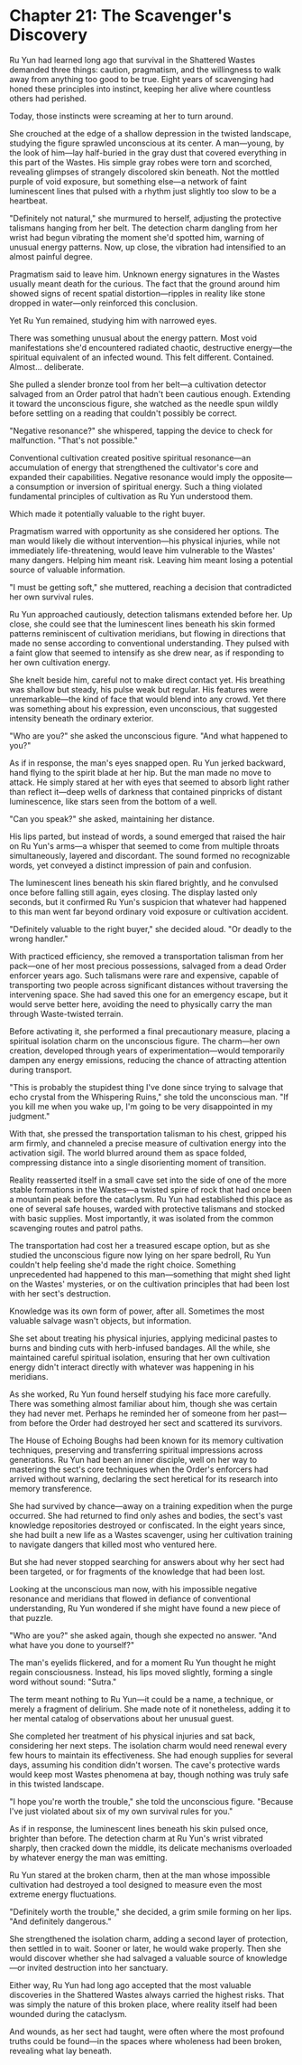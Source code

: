 # Chapter 21: The Scavenger's Discovery

Ru Yun had learned long ago that survival in the Shattered Wastes demanded three things: caution, pragmatism, and the willingness to walk away from anything too good to be true. Eight years of scavenging had honed these principles into instinct, keeping her alive where countless others had perished.

Today, those instincts were screaming at her to turn around.

She crouched at the edge of a shallow depression in the twisted landscape, studying the figure sprawled unconscious at its center. A man—young, by the look of him—lay half-buried in the gray dust that covered everything in this part of the Wastes. His simple gray robes were torn and scorched, revealing glimpses of strangely discolored skin beneath. Not the mottled purple of void exposure, but something else—a network of faint luminescent lines that pulsed with a rhythm just slightly too slow to be a heartbeat.

"Definitely not natural," she murmured to herself, adjusting the protective talismans hanging from her belt. The detection charm dangling from her wrist had begun vibrating the moment she'd spotted him, warning of unusual energy patterns. Now, up close, the vibration had intensified to an almost painful degree.

Pragmatism said to leave him. Unknown energy signatures in the Wastes usually meant death for the curious. The fact that the ground around him showed signs of recent spatial distortion—ripples in reality like stone dropped in water—only reinforced this conclusion.

Yet Ru Yun remained, studying him with narrowed eyes.

There was something unusual about the energy pattern. Most void manifestations she'd encountered radiated chaotic, destructive energy—the spiritual equivalent of an infected wound. This felt different. Contained. Almost... deliberate.

She pulled a slender bronze tool from her belt—a cultivation detector salvaged from an Order patrol that hadn't been cautious enough. Extending it toward the unconscious figure, she watched as the needle spun wildly before settling on a reading that couldn't possibly be correct.

"Negative resonance?" she whispered, tapping the device to check for malfunction. "That's not possible."

Conventional cultivation created positive spiritual resonance—an accumulation of energy that strengthened the cultivator's core and expanded their capabilities. Negative resonance would imply the opposite—a consumption or inversion of spiritual energy. Such a thing violated fundamental principles of cultivation as Ru Yun understood them.

Which made it potentially valuable to the right buyer.

Pragmatism warred with opportunity as she considered her options. The man would likely die without intervention—his physical injuries, while not immediately life-threatening, would leave him vulnerable to the Wastes' many dangers. Helping him meant risk. Leaving him meant losing a potential source of valuable information.

"I must be getting soft," she muttered, reaching a decision that contradicted her own survival rules.

Ru Yun approached cautiously, detection talismans extended before her. Up close, she could see that the luminescent lines beneath his skin formed patterns reminiscent of cultivation meridians, but flowing in directions that made no sense according to conventional understanding. They pulsed with a faint glow that seemed to intensify as she drew near, as if responding to her own cultivation energy.

She knelt beside him, careful not to make direct contact yet. His breathing was shallow but steady, his pulse weak but regular. His features were unremarkable—the kind of face that would blend into any crowd. Yet there was something about his expression, even unconscious, that suggested intensity beneath the ordinary exterior.

"Who are you?" she asked the unconscious figure. "And what happened to you?"

As if in response, the man's eyes snapped open. Ru Yun jerked backward, hand flying to the spirit blade at her hip. But the man made no move to attack. He simply stared at her with eyes that seemed to absorb light rather than reflect it—deep wells of darkness that contained pinpricks of distant luminescence, like stars seen from the bottom of a well.

"Can you speak?" she asked, maintaining her distance.

His lips parted, but instead of words, a sound emerged that raised the hair on Ru Yun's arms—a whisper that seemed to come from multiple throats simultaneously, layered and discordant. The sound formed no recognizable words, yet conveyed a distinct impression of pain and confusion.

The luminescent lines beneath his skin flared brightly, and he convulsed once before falling still again, eyes closing. The display lasted only seconds, but it confirmed Ru Yun's suspicion that whatever had happened to this man went far beyond ordinary void exposure or cultivation accident.

"Definitely valuable to the right buyer," she decided aloud. "Or deadly to the wrong handler."

With practiced efficiency, she removed a transportation talisman from her pack—one of her most precious possessions, salvaged from a dead Order enforcer years ago. Such talismans were rare and expensive, capable of transporting two people across significant distances without traversing the intervening space. She had saved this one for an emergency escape, but it would serve better here, avoiding the need to physically carry the man through Waste-twisted terrain.

Before activating it, she performed a final precautionary measure, placing a spiritual isolation charm on the unconscious figure. The charm—her own creation, developed through years of experimentation—would temporarily dampen any energy emissions, reducing the chance of attracting attention during transport.

"This is probably the stupidest thing I've done since trying to salvage that echo crystal from the Whispering Ruins," she told the unconscious man. "If you kill me when you wake up, I'm going to be very disappointed in my judgment."

With that, she pressed the transportation talisman to his chest, gripped his arm firmly, and channeled a precise measure of cultivation energy into the activation sigil. The world blurred around them as space folded, compressing distance into a single disorienting moment of transition.

Reality reasserted itself in a small cave set into the side of one of the more stable formations in the Wastes—a twisted spire of rock that had once been a mountain peak before the cataclysm. Ru Yun had established this place as one of several safe houses, warded with protective talismans and stocked with basic supplies. Most importantly, it was isolated from the common scavenging routes and patrol paths.

The transportation had cost her a treasured escape option, but as she studied the unconscious figure now lying on her spare bedroll, Ru Yun couldn't help feeling she'd made the right choice. Something unprecedented had happened to this man—something that might shed light on the Wastes' mysteries, or on the cultivation principles that had been lost with her sect's destruction.

Knowledge was its own form of power, after all. Sometimes the most valuable salvage wasn't objects, but information.

She set about treating his physical injuries, applying medicinal pastes to burns and binding cuts with herb-infused bandages. All the while, she maintained careful spiritual isolation, ensuring that her own cultivation energy didn't interact directly with whatever was happening in his meridians.

As she worked, Ru Yun found herself studying his face more carefully. There was something almost familiar about him, though she was certain they had never met. Perhaps he reminded her of someone from her past—from before the Order had destroyed her sect and scattered its survivors.

The House of Echoing Boughs had been known for its memory cultivation techniques, preserving and transferring spiritual impressions across generations. Ru Yun had been an inner disciple, well on her way to mastering the sect's core techniques when the Order's enforcers had arrived without warning, declaring the sect heretical for its research into memory transference.

She had survived by chance—away on a training expedition when the purge occurred. She had returned to find only ashes and bodies, the sect's vast knowledge repositories destroyed or confiscated. In the eight years since, she had built a new life as a Wastes scavenger, using her cultivation training to navigate dangers that killed most who ventured here.

But she had never stopped searching for answers about why her sect had been targeted, or for fragments of the knowledge that had been lost.

Looking at the unconscious man now, with his impossible negative resonance and meridians that flowed in defiance of conventional understanding, Ru Yun wondered if she might have found a new piece of that puzzle.

"Who are you?" she asked again, though she expected no answer. "And what have you done to yourself?"

The man's eyelids flickered, and for a moment Ru Yun thought he might regain consciousness. Instead, his lips moved slightly, forming a single word without sound: "Sutra."

The term meant nothing to Ru Yun—it could be a name, a technique, or merely a fragment of delirium. She made note of it nonetheless, adding it to her mental catalog of observations about her unusual guest.

She completed her treatment of his physical injuries and sat back, considering her next steps. The isolation charm would need renewal every few hours to maintain its effectiveness. She had enough supplies for several days, assuming his condition didn't worsen. The cave's protective wards would keep most Wastes phenomena at bay, though nothing was truly safe in this twisted landscape.

"I hope you're worth the trouble," she told the unconscious figure. "Because I've just violated about six of my own survival rules for you."

As if in response, the luminescent lines beneath his skin pulsed once, brighter than before. The detection charm at Ru Yun's wrist vibrated sharply, then cracked down the middle, its delicate mechanisms overloaded by whatever energy the man was emitting.

Ru Yun stared at the broken charm, then at the man whose impossible cultivation had destroyed a tool designed to measure even the most extreme energy fluctuations.

"Definitely worth the trouble," she decided, a grim smile forming on her lips. "And definitely dangerous."

She strengthened the isolation charm, adding a second layer of protection, then settled in to wait. Sooner or later, he would wake properly. Then she would discover whether she had salvaged a valuable source of knowledge—or invited destruction into her sanctuary.

Either way, Ru Yun had long ago accepted that the most valuable discoveries in the Shattered Wastes always carried the highest risks. That was simply the nature of this broken place, where reality itself had been wounded during the cataclysm.

And wounds, as her sect had taught, were often where the most profound truths could be found—in the spaces where wholeness had been broken, revealing what lay beneath.
